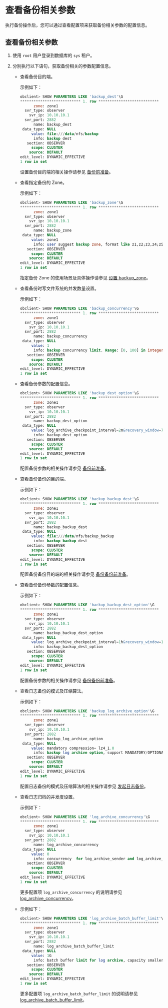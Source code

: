 查看备份相关参数 
=============================

执行备份操作后，您可以通过查看配置项来获取备份相关参数的配置信息。

查看备份相关参数 
-----------------------------

1. 使用 `root` 用户登录到数据库的 `sys` 租户。

   

2. 分别执行以下语句，获取备份相关的参数配置信息。

   * 查看备份目的端。

     示例如下：

     ```sql
     obclient> SHOW PARAMETERS LIKE 'backup_dest'\G
     *************************** 1. row ***************************
           zone: zone1
       svr_type: observer
         svr_ip: 10.10.10.1
       svr_port: 2882
           name: backup_dest
      data_type: NULL
          value: file:///data/nfs/backup
           info: backup dest
        section: OBSERVER
          scope: CLUSTER
         source: DEFAULT
     edit_level: DYNAMIC_EFFECTIVE
     1 row in set
     ```

     

     设置备份目的端的相关操作请参见 [备份前准备](/zh-CN/5.administrator-guide/7.high-data-availability/2.backup-and-restoration-management-1/3.back-up-data-at-the-cluster-level/1.backup-by-using-the-command-line-1/1.preparation-before-backup.md)。
     
   
   * 查看指定备份的 Zone。

     示例如下：

     ```sql
     obclient> SHOW PARAMETERS LIKE 'backup_zone'\G
     *************************** 1. row ***************************
           zone: zone1
       svr_type: observer
         svr_ip: 10.10.10.1
       svr_port: 2882
           name: backup_zone
      data_type: NULL
          value: zone1
           info: user suggest backup zone, format like z1,z2;z3,z4;z5
        section: OBSERVER
          scope: CLUSTER
         source: DEFAULT
     edit_level: DYNAMIC_EFFECTIVE
     1 row in set
     ```

     

     指定备份 Zone 的使用场景及具体操作请参见 [设置 backup_zone](/zh-CN/5.administrator-guide/7.high-data-availability/2.backup-and-restoration-management-1/6.routine-maintenance-1/3.set-backup_zone-1.md)。
     
   
   * 查看备份时写文件系统的并发数量设置。

     示例如下：

     ```sql
     obclient> SHOW PARAMETERS LIKE 'backup_concurrency'\G
     *************************** 1. row ***************************
           zone: zone1
       svr_type: observer
         svr_ip: 10.10.10.1
       svr_port: 2882
           name: backup_concurrency
      data_type: NULL
          value: 1
           info: backup concurrency limit. Range: [0, 100] in integer
        section: OBSERVER
          scope: CLUSTER
         source: DEFAULT
     edit_level: DYNAMIC_EFFECTIVE
     1 row in set
     ```

     
   
   * 查看备份参数的配置信息。

     ```sql
     obclient> SHOW PARAMETERS LIKE 'backup_dest_option'\G
     *************************** 1. row ***************************
           zone: zone1
       svr_type: observer
         svr_ip: 10.10.10.1
       svr_port: 2882
           name: backup_dest_option
      data_type: NULL
          value: log_archive_checkpoint_interval=2m&recovery_window=7d&auto_delete_obsolete_backup=true&log_archive_piece_switch_interval=1d
           info: backup_dest_option
        section: OBSERVER
          scope: CLUSTER
         source: DEFAULT
     edit_level: DYNAMIC_EFFECTIVE
     1 row in set
     ```

     

     配置备份参数的相关操作请参见 [备份前准备](/zh-CN/5.administrator-guide/7.high-data-availability/2.backup-and-restoration-management-1/3.back-up-data-at-the-cluster-level/1.backup-by-using-the-command-line-1/1.preparation-before-backup.md)。
     
   
   * 查看备份备份的目的端。

     示例如下：

     ```sql
     obclient> SHOW PARAMETERS LIKE 'backup_backup_dest'\G
     *************************** 1. row ***************************
           zone: zone1
       svr_type: observer
         svr_ip: 10.10.10.1
       svr_port: 2882
           name: backup_backup_dest
      data_type: NULL
          value: file:///data/nfs/backup_backup
           info: backup backup dest
        section: OBSERVER
          scope: CLUSTER
         source: DEFAULT
     edit_level: DYNAMIC_EFFECTIVE
     1 row in set
     ```

     

     配置备份备份目的端的相关操作请参见 [备份备份前准备](/zh-CN/5.administrator-guide/7.high-data-availability/2.backup-and-restoration-management-1/4.back-up-the-backed-up-data/2.command-line-backup-backup-cluster-level/1.backup-preparation.md)。
     
   
   * 查看备份备份参数的配置信息。

     示例如下：

     ```sql
     obclient> SHOW PARAMETERS LIKE 'backup_backup_dest_option'\G
     *************************** 1. row ***************************
           zone: zone1
       svr_type: observer
         svr_ip: 10.10.10.1
       svr_port: 2882
           name: backup_backup_dest_option
      data_type: NULL
          value: log_archive_checkpoint_interval=1h&recovery_window=14d&auto_delete_obsolete_backup=true
           info: backup_backup_dest_option
        section: OBSERVER
          scope: CLUSTER
         source: DEFAULT
     edit_level: DYNAMIC_EFFECTIVE
     1 row in set
     ```

     

     配置备份参数的相关操作请参见 [备份备份前准备](/zh-CN/5.administrator-guide/7.high-data-availability/2.backup-and-restoration-management-1/4.back-up-the-backed-up-data/2.command-line-backup-backup-cluster-level/1.backup-preparation.md)。
     
   
   * 查看日志备份的模式及压缩算法。

     示例如下：

     ```sql
     obclient> SHOW PARAMETERS LIKE 'backup_log_archive_option'\G
     *************************** 1. row ***************************
           zone: zone1
       svr_type: observer
         svr_ip: 10.10.10.1
       svr_port: 2882
           name: backup_log_archive_option
      data_type: NULL
          value: mandatory compression= lz4_1.0
           info: backup log archive option, support MANDATORY/OPTIONAL, COMPRESSION
        section: OBSERVER
          scope: CLUSTER
         source: DEFAULT
     edit_level: DYNAMIC_EFFECTIVE
     1 row in set
     ```

     

     配置日志备份的模式及压缩算法的相关操作请参见 [发起日志备份](/zh-CN/5.administrator-guide/7.high-data-availability/2.backup-and-restoration-management-1/3.back-up-data-at-the-cluster-level/1.backup-by-using-the-command-line-1/2.initiate-log-backup.md)。
     
   
   * 查看日志归档的并发度设置。

     示例如下：

     ```sql
     obclient> SHOW PARAMETERS LIKE 'log_archive_concurrency'\G
     *************************** 1. row ***************************
           zone: zone1
       svr_type: observer
         svr_ip: 10.10.10.1
       svr_port: 2882
           name: log_archive_concurrency
      data_type: NULL
          value: 0
           info: concurrency  for log_archive_sender and log_archive_spiterRange: [0, ] in integer
        section: OBSERVER
          scope: CLUSTER
         source: DEFAULT
     edit_level: DYNAMIC_EFFECTIVE
     1 row in set
     ```

     

     更多配置项 `log_archive_concurrency` 的说明请参见 [log_archive_concurrency](/zh-CN/12.reference-mysql-mode/3.system-configuration-items-1/3.cluster-level-configuration-items-1/129.log_archive_concurrency-1-2-3.md)。
     
   
   * 示例如下：

     ```sql
     obclient> SHOW PARAMETERS LIKE 'log_archive_batch_buffer_limit'\G
     *************************** 1. row ***************************
           zone: zone1
       svr_type: observer
         svr_ip: 10.10.10.1
       svr_port: 2882
           name: log_archive_batch_buffer_limit
      data_type: NULL
          value: 1G
           info: batch buffer limit for log archive, capacity smaller than 1G only for mini mode, Range: [4M, max)
        section: OBSERVER
          scope: CLUSTER
         source: DEFAULT
     edit_level: DYNAMIC_EFFECTIVE
     1 row in set
     ```

     

     更多配置项 `log_archive_batch_buffer_limit` 的说明请参见 [log_archive_batch_buffer_limit](/zh-CN/12.reference-mysql-mode/3.system-configuration-items-1/3.cluster-level-configuration-items-1/127.log_archive_batch_buffer_limit-1-2-3.md)。
     
   

   



